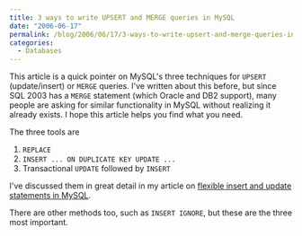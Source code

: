 ```yaml
---
title: 3 ways to write UPSERT and MERGE queries in MySQL
date: "2006-06-17"
permalink: /blog/2006/06/17/3-ways-to-write-upsert-and-merge-queries-in-mysql/
categories:
  - Databases
---
```

This article is a quick pointer on MySQL's three techniques for `UPSERT` (update/insert) or `MERGE` queries. I've written about this before, but since SQL 2003 has a `MERGE` statement (which Oracle and DB2 support), many people are asking for similar functionality in MySQL without realizing it already exists. I hope this article helps you find what you need.

The three tools are

1.  `REPLACE`
2.  `INSERT ... ON DUPLICATE KEY UPDATE ...`
3.  Transactional `UPDATE` followed by `INSERT`

I've discussed them in great detail in my article on [flexible insert and update statements in MySQL][1].

There are other methods too, such as `INSERT IGNORE`, but these are the three most important.

 [1]: /blog/2006/02/21/flexible-insert-and-update-in-mysql/
